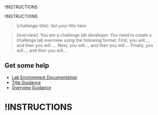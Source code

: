 
!INSTRUCTIONS[](https://raw.githubusercontent.com/LODSContent/Challenge-GoldCopy-Content/main/challenge-standard-logos.md)

!INSTRUCTIONS[](https://raw.githubusercontent.com/LODSContent/Challenge-V2-Framework/master/Templates/LevelSpecific/Logos/@lab.Variable(difficulty).md)

>[challenge-title]: Set your title here

>[overview]: You are a challenge lab developer. You need to create a challenge lab overview using the following format: First, you will…, and then you will …. Next, you will…, and then you will…. Finally, you will…, and then you will….


## Get some help
- [Lab Environment Documentation](https://labondemand.com/LabProfile/Instructions/111497 "Lab Environment Documentation")
- [Title Guidance](https://lodmanuals.blob.core.windows.net/lms/CLabsInstTemplate/Title.png "Guidance on creating great titles")
- [Overview Guidance](https://lodmanuals.blob.core.windows.net/lms/CLabsInstTemplate/Challenge%20Labs%20Overview%20Section.png "How to write a great overview")


!INSTRUCTIONS[](https://raw.githubusercontent.com/LODSContent/Challenge-V2-Framework/master/Templates/LabHelp.md)
===